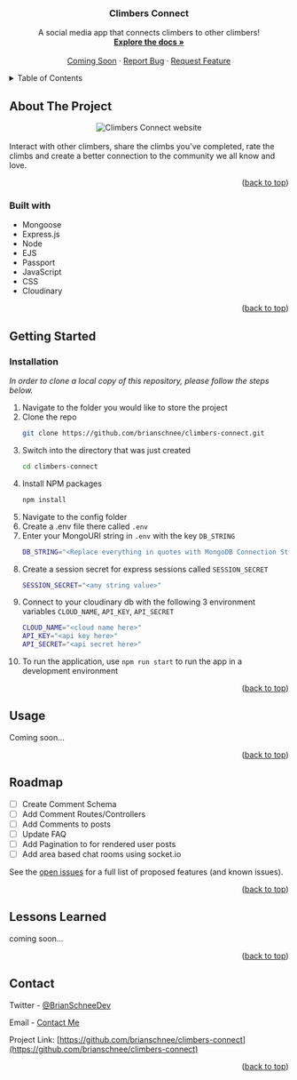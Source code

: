 <div align="center">
  <h3 align="center">Climbers Connect</h3>

  <p align="center">
    A social media app that connects climbers to other climbers!
    <br />
    <a href="https://github.com/brianschnee/climbers-connect#about-the-project"><strong>Explore the docs »</strong></a>
    <br />
    <br />
    <a href="https://comingsoon.com/">Coming Soon</a>
    ·
    <a href="https://github.com/brianschnee/climbers-connect/issues">Report Bug</a>
    ·
    <a href="https://github.com/brianschnee/climbers-connect/issues">Request Feature</a>
  </p>
</div>



<!-- TABLE OF CONTENTS -->
<details>
  <summary>Table of Contents</summary>
  <ol>
    <li>
      <a href="#about-the-project">About The Project</a>
      <ul>
        <li><a href="#built-with">Built With</a></li>
      </ul>
    </li>
    <li>
      <a href="#getting-started">Getting Started</a>
      <ul>
        <li><a href="#installation">Installation</a></li>
      </ul>
    </li>
    <li><a href="#usage">Usage</a></li>
    <li><a href="#roadmap">Roadmap</a></li>
    <li><a href="#lessons-learned">Lessons Learned</a></li>
    <li><a href="#contact">Contact</a></li>
  </ol>
</details>



<!-- ABOUT THE PROJECT -->
## About The Project

<div align="center">
  <img src="https://user-images.githubusercontent.com/77141303/194457376-05430a1b-5ffa-41ed-a240-bcf67051eab2.gif" alt="Climbers Connect website" />
</div>

<br/>
Interact with other climbers, share the climbs you've completed, rate the climbs and create a better connection to the community we all know and love.

<p align="right">(<a href="#readme-top">back to top</a>)</p>

### Built with

- Mongoose
- Express.js
- Node
- EJS
- Passport
- JavaScript
- CSS
- Cloudinary

<p align="right">(<a href="#readme-top">back to top</a>)</p>

<!-- GETTING STARTED -->
## Getting Started

### Installation

_In order to clone a local copy of this repository, please follow the steps below._

1. Navigate to the folder you would like to store the project
2. Clone the repo
   ```sh
   git clone https://github.com/brianschnee/climbers-connect.git
   ```
3. Switch into the directory that was just created
    ```sh
    cd climbers-connect
    ```
4. Install NPM packages
   ```sh
   npm install
   ```
5. Navigate to the config folder
6. Create a .env file there called `.env`
7. Enter your MongoURI string in `.env` with the key `DB_STRING`
   ```sh
   DB_STRING="<Replace everything in quotes with MongoDB Connection String>"
   ```
8. Create a session secret for express sessions called `SESSION_SECRET`
    ```sh
    SESSION_SECRET="<any string value>"
    ```
9. Connect to your cloudinary db with the following 3 environment variables `CLOUD_NAME`, `API_KEY`, `API_SECRET`
    ```sh
    CLOUD_NAME="<cloud name here>"
    API_KEY="<api key here>"
    API_SECRET="<api secret here>"
    ```
10. To run the application, use `npm run start` to run the app in a development environment

<p align="right">(<a href="#readme-top">back to top</a>)</p>



<!-- USAGE EXAMPLES -->
## Usage

Coming soon...


<p align="right">(<a href="#readme-top">back to top</a>)</p>


<!-- ROADMAP -->
## Roadmap

- [ ] Create Comment Schema 
- [ ] Add Comment Routes/Controllers
- [ ] Add Comments to posts
- [ ] Update FAQ
- [ ] Add Pagination to for rendered user posts
- [ ] Add area based chat rooms using socket.io

See the [open issues](https://github.com/brianschnee/climbers-connect/issues) for a full list of proposed features (and known issues).

<p align="right">(<a href="#readme-top">back to top</a>)</p>

<!-- Lessons Learned -->
## Lessons Learned

coming soon...

<p align="right">(<a href="#readme-top">back to top</a>)</p>


<!-- CONTACT -->
## Contact

Twitter - [@BrianSchneeDev](https://twitter.com/brianschneedev)

Email - [Contact Me](https://www.brianschnee.com/#contact)

Project Link: [https://github.com/brianschnee/climbers-connect](https://github.com/brianschnee/climbers-connect)

<p align="right">(<a href="#readme-top">back to top</a>)</p>
